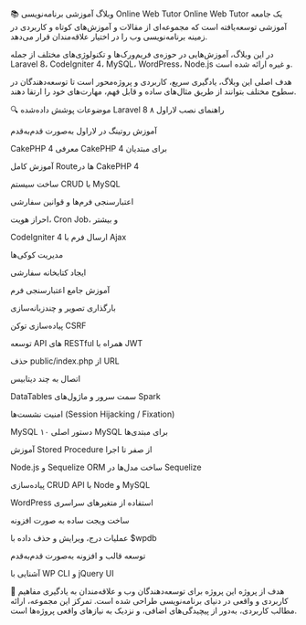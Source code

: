 📚 وبلاگ آموزشی برنامه‌نویسی Online Web Tutor
Online Web Tutor یک جامعه آموزشی توسعه‌یافته است که مجموعه‌ای از مقالات و آموزش‌های کوتاه و کاربردی در زمینه برنامه‌نویسی وب را در اختیار علاقه‌مندان قرار می‌دهد.

در این وبلاگ، آموزش‌هایی در حوزه‌ی فریم‌ورک‌ها و تکنولوژی‌های مختلف از جمله Laravel 8، CodeIgniter 4، MySQL، WordPress، Node.js و غیره ارائه شده است.

هدف اصلی این وبلاگ، یادگیری سریع، کاربردی و پروژه‌محور است تا توسعه‌دهندگان در سطوح مختلف بتوانند از طریق مثال‌های ساده و قابل فهم، مهارت‌های خود را ارتقا دهند.

🔍 موضوعات پوشش داده‌شده
Laravel 8
راهنمای نصب لاراول ۸

آموزش روتینگ در لاراول به‌صورت قدم‌به‌قدم

CakePHP 4
معرفی CakePHP 4 برای مبتدیان

آموزش کامل Routeها در CakePHP 4

ساخت سیستم CRUD با MySQL

اعتبارسنجی فرم‌ها و قوانین سفارشی

احراز هویت، Cron Job، و بیشتر

CodeIgniter 4
ارسال فرم با Ajax

مدیریت کوکی‌ها

ایجاد کتابخانه سفارشی

آموزش جامع اعتبارسنجی فرم

بارگذاری تصویر و چندزبانه‌سازی

پیاده‌سازی توکن CSRF

توسعه API های RESTful همراه با JWT

حذف public/index.php از URL

اتصال به چند دیتابیس

DataTables سمت سرور و ماژول‌های Spark

امنیت نشست‌ها (Session Hijacking / Fixation)

MySQL
۱۰ دستور اصلی MySQL برای مبتدی‌ها

آموزش Stored Procedure از صفر تا اجرا

Node.js و Sequelize ORM
ساخت مدل‌ها در Sequelize

پیاده‌سازی CRUD API با Node و MySQL

WordPress
استفاده از متغیرهای سراسری

ساخت ویجت ساده به صورت افزونه

عملیات درج، ویرایش و حذف داده با $wpdb

توسعه قالب و افزونه به‌صورت قدم‌به‌قدم

آشنایی با WP CLI و jQuery UI

🎯 هدف از پروژه
این پروژه برای توسعه‌دهندگان وب و علاقه‌مندان به یادگیری مفاهیم کاربردی و واقعی در دنیای برنامه‌نویسی طراحی شده است. تمرکز این مجموعه، ارائه مطالب کاربردی، به‌دور از پیچیدگی‌های اضافی، و نزدیک به نیازهای واقعی پروژه‌ها است.
